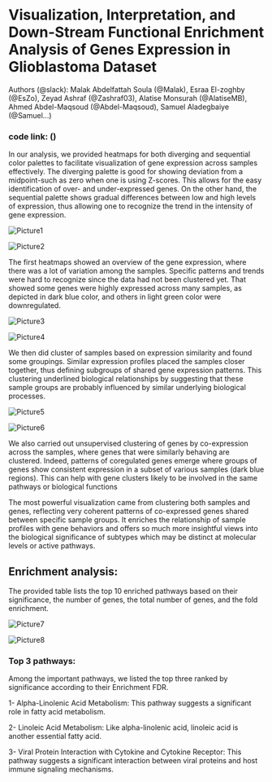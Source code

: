 
# Visualization, Interpretation, and Down-Stream Functional Enrichment Analysis of Genes Expression in Glioblastoma Dataset
Authors (@slack): Malak Abdelfattah Soula (@Malak), Esraa El-zoghby (@EsZo), Zeyad Ashraf (@Zashraf03), Alatise Monsurah (@AlatiseMB), 
Ahmed Abdel-Maqsoud (@Abdel-Maqsoud), Samuel Aladegbaiye (@Samuel...)
### code link: ()
In our analysis, we provided heatmaps for both diverging and sequential color palettes to facilitate visualization of gene expression across samples effectively.
The diverging palette is good for showing deviation from a midpoint-such as zero when one is using Z-scores. This allows for the easy identification of over- and under-expressed genes. 
On the other hand, the sequential palette shows gradual differences between low and high levels of expression, thus allowing one to recognize the trend in the intensity of gene expression.

 ![Picture1](https://github.com/user-attachments/assets/984df331-2a4c-42e7-b6ad-a7cc54758463)

![Picture2](https://github.com/user-attachments/assets/f6683fc9-26f7-4a38-9cc3-bce38bf46a06)

The first heatmaps showed an overview of the gene expression, where there was a lot of variation among the samples.
Specific patterns and trends were hard to recognize since the data had not been clustered yet.
That showed some genes were highly expressed across many samples, as depicted in dark blue color, and others in light green color were downregulated. 

![Picture3](https://github.com/user-attachments/assets/088d33fd-48ea-47b5-9fdd-cbee072d82de)

![Picture4](https://github.com/user-attachments/assets/94b41495-46c6-4a6d-af43-d8157f057243)


We then did cluster of samples based on expression similarity and found some groupings. Similar expression profiles placed the samples closer together, 
thus defining subgroups of shared gene expression patterns. This clustering underlined biological relationships by suggesting that these sample groups are 
probably influenced by similar underlying biological processes.

![Picture5](https://github.com/user-attachments/assets/636a8eb7-c797-4db0-bf5a-d7d1bfd88cda)

![Picture6](https://github.com/user-attachments/assets/7ae13e89-0ded-4a05-96b3-685cf9e2b96d)

                        
We also carried out unsupervised clustering of genes by co-expression across the samples, where genes that were similarly behaving are clustered.
Indeed, patterns of coregulated genes emerge where groups of genes show consistent expression in a subset of various samples (dark blue regions). 
This can help with gene clusters likely to be involved in the same pathways or biological functions

The most powerful visualization came from clustering both samples and genes, reflecting very coherent patterns of co-expressed genes shared between specific sample groups. 
It enriches the relationship of sample profiles with gene behaviors and offers so much more insightful views into the biological significance of subtypes
which may be distinct at molecular levels or active pathways.

## Enrichment analysis:
The provided table lists the top 10 enriched pathways based on their significance, the number of genes, the total number of genes, and the fold enrichment.

![Picture7](https://github.com/user-attachments/assets/1abb91dc-1ab5-43d0-8644-990cff499673)

![Picture8](https://github.com/user-attachments/assets/2058a621-cccc-4dbc-bfd7-92efc26781c9)

### Top 3 pathways:
Among the important pathways, we listed the top three ranked by significance according to their Enrichment FDR.

1-	Alpha-Linolenic Acid Metabolism: This pathway suggests a significant role in fatty acid metabolism.

2-	Linoleic Acid Metabolism: Like alpha-linolenic acid, linoleic acid is another essential fatty acid.

3-	Viral Protein Interaction with Cytokine and Cytokine Receptor: This pathway suggests a significant interaction between viral proteins and host immune signaling mechanisms. 


